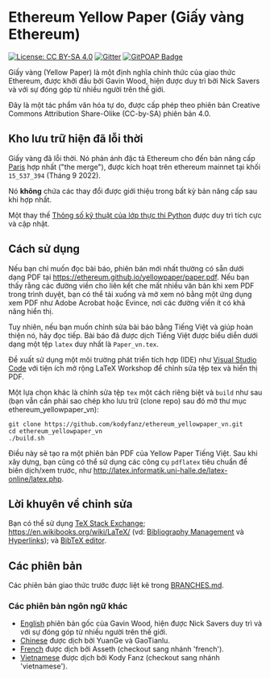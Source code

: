 # Ethereum Yellow Paper (Giấy vàng Ethereum)

[![License: CC BY-SA 4.0](https://img.shields.io/badge/License-CC%20BY--SA%204.0-lightgrey.svg)](https://creativecommons.org/licenses/by-sa/4.0/)
[![Gitter](https://badges.gitter.im/ethereum/yellowpaper.svg)](https://gitter.im/ethereum/yellowpaper?utm_source=badge&utm_medium=badge&utm_campaign=pr-badge&utm_content=badge)
[![GitPOAP Badge](https://public-api.gitpoap.io/v1/repo/ethereum/yellowpaper/badge)](https://www.gitpoap.io/gh/ethereum/yellowpaper)

Giấy vàng (Yellow Paper) là một định nghĩa chính thức của giao thức Ethereum, được khởi đầu bởi Gavin Wood, hiện được duy trì bởi Nick Savers và với sự đóng góp từ nhiều người trên thế giới.

Đây là một tác phẩm văn hóa tự do, được cấp phép theo phiên bản Creative Commons Attribution Share-Olike (CC-by-SA) phiên bản 4.0.

## Kho lưu trữ hiện đã lỗi thời

Giấy vàng đã lỗi thời. Nó phản ánh đặc tả Ethereum cho đến bản nâng cấp [Paris](https://github.com/ethereum/execution-specs/blob/master/network-upgrades/mainnet-upgrades/paris.md) hợp nhất ("the merge"), được kích hoạt trên ethereum mainnet tại khối `15_537_394` (Tháng 9 2022). 

Nó **không** chứa các thay đổi được giới thiệu trong bất kỳ bản nâng cấp sau khi hợp nhất. 

Một thay thế [Thông số kỹ thuật của lớp thực thi Python](https://ethereum.github.io/execution-specs/) được duy trì tích cực và cập nhật. 

## Cách sử dụng

Nếu bạn chỉ muốn đọc bài báo, phiên bản mới nhất thường có sẵn dưới dạng PDF tại https://ethereum.github.io/yellowpaper/paper.pdf. Nếu bạn thấy rằng các đường viền cho liên kết che mất nhiều văn bản khi xem PDF trong trình duyệt, bạn có thể tải xuống và mở xem nó bằng một ứng dụng xem PDF như Adobe Acrobat hoặc Evince, nơi các đường viền ít có khả năng hiển thị.

Tuy nhiên, nếu bạn muốn chỉnh sửa bài báo bằng Tiếng Việt và giúp hoàn thiện nó, hãy đọc tiếp. Bài báo đã được dịch Tiếng Việt được biểu diễn dưới dạng một tệp ``latex`` duy nhất là ``Paper_vn.tex``.  

Đề xuất sử dụng một môi trường phát triển tích hợp (IDE) như [Visual Studio Code](https://code.visualstudio.com/) với tiện ích mở rộng LaTeX Workshop để chỉnh sửa tệp tex và hiển thị PDF.

Một lựa chọn khác là chỉnh sửa tệp `tex` một cách riêng biệt và `build` như sau (bạn vẫn cần phải sao chép kho lưu trữ (clone repo) sau đó mở thư mục ethereum_yellowpaper_vn):

```
git clone https://github.com/kodyfanz/ethereum_yellowpaper_vn.git
cd ethereum_yellowpaper_vn
./build.sh
```
Điều này sẽ tạo ra một phiên bản PDF của Yellow Paper Tiếng Việt. Sau khi xây dựng, bạn cũng có thể sử dụng các công cụ `pdflatex` tiêu chuẩn để biên dịch/xem trước, như http://latex.informatik.uni-halle.de/latex-online/latex.php.

## Lời khuyên về chỉnh sửa

Bạn có thể sử dụng [TeX Stack Exchange](https://tex.stackexchange.com/); https://en.wikibooks.org/wiki/LaTeX/ (vd: [Bibliography Management](https://en.wikibooks.org/wiki/LaTeX/Bibliography_Management) và [Hyperlinks](https://en.wikibooks.org/wiki/LaTeX/Hyperlinks)); và [BibTeX editor](http://truben.no/latex/bibtex/).

## Các phiên bản

Các phiên bản giao thức trước được liệt kê trong [BRANCHES.md](./BRANCHES.md).

### Các phiên bản ngôn ngữ khác
- [English](https://github.com/ethereum/yellowpaper) phiên bản gốc của Gavin Wood, hiện được Nick Savers duy trì và với sự đóng góp từ nhiều người trên thế giới.
- [Chinese](https://github.com/yuange1024/ethereum_yellowpaper) được dịch bởi YuanGe và GaoTianlu.
- [French](https://github.com/asseth/yellowpaper) được dịch bởi Asseth (checkout sang nhánh 'french').
- [Vietnamese](https://github.com/kodyfanz/ethereum_yellowpaper_vn) được dịch bởi Kody Fanz (checkout sang nhánh 'vietnamese').
